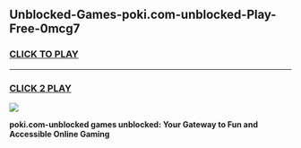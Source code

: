 
## Unblocked-Games-poki.com-unblocked-Play-Free-0mcg7
<h3>
<a href="https://premium76.site?title=poki.com-unblocked&ref=18A1">CLICK TO PLAY</a></h3>
<hr>

<h3>
<a href="https://premium76.site?title=poki.com-unblocked&ref=18A1">CLICK 2 PLAY</a>
  
</h3>

<a href="https://premium76.site?title=poki.com-unblocked&ref=18A1"><img src="https://clearcache.store/games.png"></a>


**poki.com-unblocked games unblocked: Your Gateway to Fun and Accessible Online Gaming**
